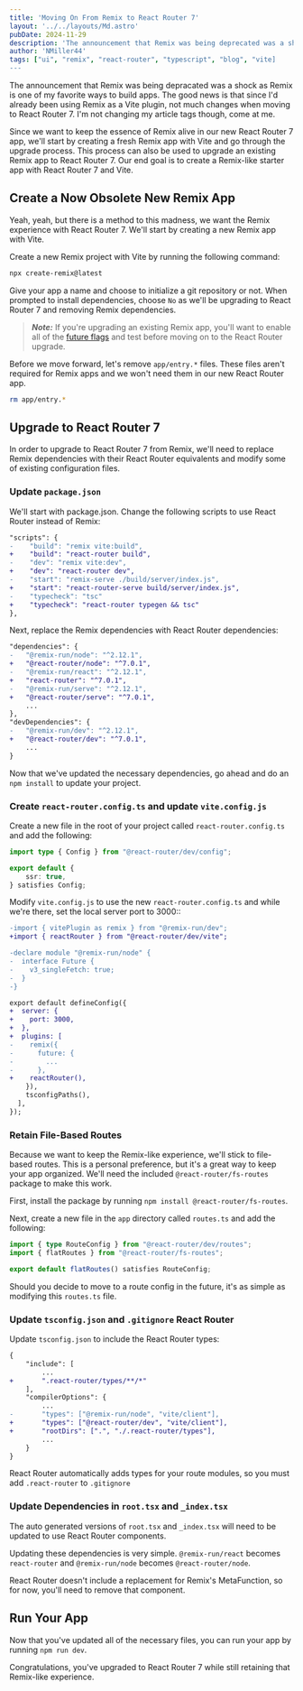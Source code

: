 ```yaml
---
title: 'Moving On From Remix to React Router 7'
layout: '../../layouts/Md.astro'
pubDate: 2024-11-29
description: 'The announcement that Remix was being deprecated was a shock as Remix is one of my favorite ways to build apps. In this article, I''ll demonstrate how little changes when moving from Remix with Vite to React Router 7.'
author: 'NMiller44'
tags: ["ui", "remix", "react-router", "typescript", "blog", "vite]
---
```

The announcement that Remix was being depracated was a shock as Remix is one of my favorite ways to build apps. The good news is that since I'd already been using Remix as a Vite plugin, not much changes when moving to React Router 7. I'm not changing my article tags though, come at me.

Since we want to keep the essence of Remix alive in our new React Router 7 app, we'll start by creating a fresh Remix app with Vite and go through the upgrade process. This process can also be used to upgrade an existing Remix app to React Router 7. Our end goal is to create a Remix-like starter app with React Router 7 and Vite.

## Create a Now Obsolete New Remix App

Yeah, yeah, but there is a method to this madness, we want the Remix experience with React Router 7. We'll start by creating a new Remix app with Vite.

Create a new Remix project with Vite by running the following command:

```bash
npx create-remix@latest
```

Give your app a name and choose to initialize a git repository or not. When prompted to install dependencies, choose `No` as we'll be upgrading to React Router 7 and removing Remix dependencies.

> ***Note:*** If you're upgrading an existing Remix app, you'll want to enable all of the [future flags](https://remix.run/docs/start/future-flags) and test before moving on to the React Router upgrade.

Before we move forward, let's remove `app/entry.*` files. These files aren't required for Remix apps and we won't need them in our new React Router app.

```bash
rm app/entry.*
```

## Upgrade to React Router 7

In order to upgrade to React Router 7 from Remix, we'll need to replace Remix dependencies with their React Router equivalents and modify some of existing configuration files.


### Update `package.json`

We'll start with package.json. Change the following scripts to use React Router instead of Remix:

```diff
"scripts": {
-    "build": "remix vite:build",
+    "build": "react-router build",
-    "dev": "remix vite:dev",
+    "dev": "react-router dev",
-    "start": "remix-serve ./build/server/index.js",
+    "start": "react-router-serve build/server/index.js",
-    "typecheck": "tsc"
+    "typecheck": "react-router typegen && tsc"
},
```

Next, replace the Remix dependencies with React Router dependencies:

```diff
"dependencies": {
-   "@remix-run/node": "^2.12.1",
+   "@react-router/node": "^7.0.1",
-   "@remix-run/react": "^2.12.1",
+   "react-router": "^7.0.1",
-   "@remix-run/serve": "^2.12.1",
+   "@react-router/serve": "^7.0.1",
    ...
},
"devDependencies": {
-   "@remix-run/dev": "^2.12.1",
+   "@react-router/dev": "^7.0.1",
    ...
}
```

Now that we've updated the necessary dependencies, go ahead and do an `npm install` to update your project.

### Create `react-router.config.ts` and update `vite.config.js`

Create a new file in the root of your project called `react-router.config.ts` and add the following:

```ts
import type { Config } from "@react-router/dev/config";

export default {
    ssr: true,
} satisfies Config;
```

Modify `vite.config.js` to use the new `react-router.config.ts` and while we're there, set the local server port to 3000::

```diff
-import { vitePlugin as remix } from "@remix-run/dev";
+import { reactRouter } from "@react-router/dev/vite";

-declare module "@remix-run/node" {
-  interface Future {
-    v3_singleFetch: true;
-  }
-}

export default defineConfig({
+  server: {
+    port: 3000,
+  },
+  plugins: [
-    remix({
-      future: {
-        ...
-      },
+    reactRouter(),
    }),
    tsconfigPaths(),
  ],
});
```

### Retain File-Based Routes

Because we want to keep the Remix-like experience, we'll stick to  file-based routes. This is a personal preference, but it's a great way to keep your app organized. We'll need the included `@react-router/fs-routes` package to make this work.

First, install the package by running `npm install @react-router/fs-routes`.

Next, create a new file in the `app` directory called `routes.ts` and add the following:

```ts
import { type RouteConfig } from "@react-router/dev/routes";
import { flatRoutes } from "@react-router/fs-routes";

export default flatRoutes() satisfies RouteConfig;
```

Should you decide to move to a route config in the future, it's as simple as modifying this `routes.ts` file. 

### Update `tsconfig.json` and `.gitignore` React Router

Update `tsconfig.json` to include the React Router types:

```diff
{
    "include": [
        ...
+       ".react-router/types/**/*"
    ],
    "compilerOptions": {
        ...
-       "types": ["@remix-run/node", "vite/client"],
+       "types": ["@react-router/dev", "vite/client"],
+       "rootDirs": [".", "./.react-router/types"],
        ...        
    }
}
```

React Router automatically adds types for your route modules, so you must add `.react-router` to `.gitignore`

### Update Dependencies in `root.tsx` and `_index.tsx`

The auto generated versions of `root.tsx` and `_index.tsx` will need to be updated to use React Router components.

Updating these dependencies is very simple. `@remix-run/react` becomes `react-router` and `@remix-run/node` becomes `@react-router/node`.

React Router doesn't include a replacement for Remix's MetaFunction, so for now, you'll need to remove that component.

## Run Your App

Now that you've updated all of the necessary files, you can run your app by running `npm run dev`.

Congratulations, you've upgraded to React Router 7 while still retaining that Remix-like experience.









